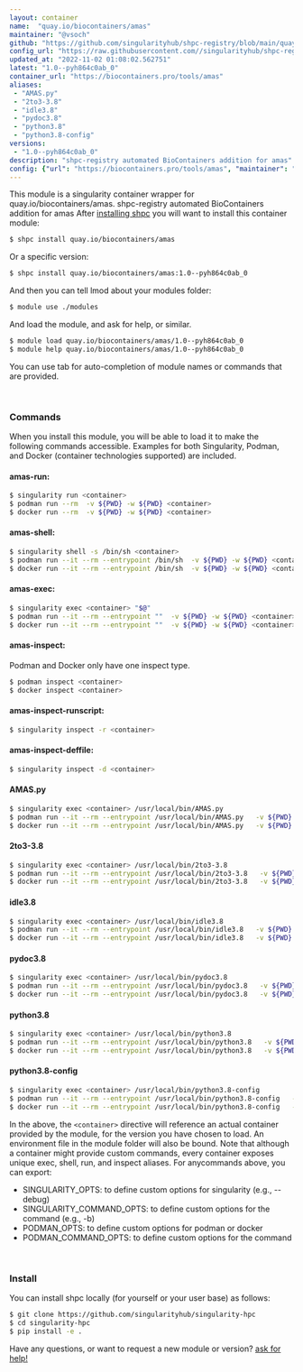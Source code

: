 ```yaml
---
layout: container
name:  "quay.io/biocontainers/amas"
maintainer: "@vsoch"
github: "https://github.com/singularityhub/shpc-registry/blob/main/quay.io/biocontainers/amas/container.yaml"
config_url: "https://raw.githubusercontent.com//singularityhub/shpc-registry/main/quay.io/biocontainers/amas/container.yaml"
updated_at: "2022-11-02 01:08:02.562751"
latest: "1.0--pyh864c0ab_0"
container_url: "https://biocontainers.pro/tools/amas"
aliases:
 - "AMAS.py"
 - "2to3-3.8"
 - "idle3.8"
 - "pydoc3.8"
 - "python3.8"
 - "python3.8-config"
versions:
 - "1.0--pyh864c0ab_0"
description: "shpc-registry automated BioContainers addition for amas"
config: {"url": "https://biocontainers.pro/tools/amas", "maintainer": "@vsoch", "description": "shpc-registry automated BioContainers addition for amas", "latest": {"1.0--pyh864c0ab_0": "sha256:5d12dc3061fb56a198d355244075a6dd8bd98771432954e5a1018a8cd81124fc"}, "tags": {"1.0--pyh864c0ab_0": "sha256:5d12dc3061fb56a198d355244075a6dd8bd98771432954e5a1018a8cd81124fc"}, "docker": "quay.io/biocontainers/amas", "aliases": {"AMAS.py": "/usr/local/bin/AMAS.py", "2to3-3.8": "/usr/local/bin/2to3-3.8", "idle3.8": "/usr/local/bin/idle3.8", "pydoc3.8": "/usr/local/bin/pydoc3.8", "python3.8": "/usr/local/bin/python3.8", "python3.8-config": "/usr/local/bin/python3.8-config"}}
---
```


This module is a singularity container wrapper for quay.io/biocontainers/amas.
shpc-registry automated BioContainers addition for amas
After [installing shpc](#install) you will want to install this container module:


```bash
$ shpc install quay.io/biocontainers/amas
```

Or a specific version:

```bash
$ shpc install quay.io/biocontainers/amas:1.0--pyh864c0ab_0
```

And then you can tell lmod about your modules folder:

```bash
$ module use ./modules
```

And load the module, and ask for help, or similar.

```bash
$ module load quay.io/biocontainers/amas/1.0--pyh864c0ab_0
$ module help quay.io/biocontainers/amas/1.0--pyh864c0ab_0
```

You can use tab for auto-completion of module names or commands that are provided.

<br>

### Commands

When you install this module, you will be able to load it to make the following commands accessible.
Examples for both Singularity, Podman, and Docker (container technologies supported) are included.

#### amas-run:

```bash
$ singularity run <container>
$ podman run --rm  -v ${PWD} -w ${PWD} <container>
$ docker run --rm  -v ${PWD} -w ${PWD} <container>
```

#### amas-shell:

```bash
$ singularity shell -s /bin/sh <container>
$ podman run --it --rm --entrypoint /bin/sh  -v ${PWD} -w ${PWD} <container>
$ docker run --it --rm --entrypoint /bin/sh  -v ${PWD} -w ${PWD} <container>
```

#### amas-exec:

```bash
$ singularity exec <container> "$@"
$ podman run --it --rm --entrypoint ""  -v ${PWD} -w ${PWD} <container> "$@"
$ docker run --it --rm --entrypoint ""  -v ${PWD} -w ${PWD} <container> "$@"
```

#### amas-inspect:

Podman and Docker only have one inspect type.

```bash
$ podman inspect <container>
$ docker inspect <container>
```

#### amas-inspect-runscript:

```bash
$ singularity inspect -r <container>
```

#### amas-inspect-deffile:

```bash
$ singularity inspect -d <container>
```


#### AMAS.py

```bash
$ singularity exec <container> /usr/local/bin/AMAS.py
$ podman run --it --rm --entrypoint /usr/local/bin/AMAS.py   -v ${PWD} -w ${PWD} <container> -c " $@"
$ docker run --it --rm --entrypoint /usr/local/bin/AMAS.py   -v ${PWD} -w ${PWD} <container> -c " $@"
```


#### 2to3-3.8

```bash
$ singularity exec <container> /usr/local/bin/2to3-3.8
$ podman run --it --rm --entrypoint /usr/local/bin/2to3-3.8   -v ${PWD} -w ${PWD} <container> -c " $@"
$ docker run --it --rm --entrypoint /usr/local/bin/2to3-3.8   -v ${PWD} -w ${PWD} <container> -c " $@"
```


#### idle3.8

```bash
$ singularity exec <container> /usr/local/bin/idle3.8
$ podman run --it --rm --entrypoint /usr/local/bin/idle3.8   -v ${PWD} -w ${PWD} <container> -c " $@"
$ docker run --it --rm --entrypoint /usr/local/bin/idle3.8   -v ${PWD} -w ${PWD} <container> -c " $@"
```


#### pydoc3.8

```bash
$ singularity exec <container> /usr/local/bin/pydoc3.8
$ podman run --it --rm --entrypoint /usr/local/bin/pydoc3.8   -v ${PWD} -w ${PWD} <container> -c " $@"
$ docker run --it --rm --entrypoint /usr/local/bin/pydoc3.8   -v ${PWD} -w ${PWD} <container> -c " $@"
```


#### python3.8

```bash
$ singularity exec <container> /usr/local/bin/python3.8
$ podman run --it --rm --entrypoint /usr/local/bin/python3.8   -v ${PWD} -w ${PWD} <container> -c " $@"
$ docker run --it --rm --entrypoint /usr/local/bin/python3.8   -v ${PWD} -w ${PWD} <container> -c " $@"
```


#### python3.8-config

```bash
$ singularity exec <container> /usr/local/bin/python3.8-config
$ podman run --it --rm --entrypoint /usr/local/bin/python3.8-config   -v ${PWD} -w ${PWD} <container> -c " $@"
$ docker run --it --rm --entrypoint /usr/local/bin/python3.8-config   -v ${PWD} -w ${PWD} <container> -c " $@"
```



In the above, the `<container>` directive will reference an actual container provided
by the module, for the version you have chosen to load. An environment file in the
module folder will also be bound. Note that although a container
might provide custom commands, every container exposes unique exec, shell, run, and
inspect aliases. For anycommands above, you can export:

 - SINGULARITY_OPTS: to define custom options for singularity (e.g., --debug)
 - SINGULARITY_COMMAND_OPTS: to define custom options for the command (e.g., -b)
 - PODMAN_OPTS: to define custom options for podman or docker
 - PODMAN_COMMAND_OPTS: to define custom options for the command

<br>

### Install

You can install shpc locally (for yourself or your user base) as follows:

```bash
$ git clone https://github.com/singularityhub/singularity-hpc
$ cd singularity-hpc
$ pip install -e .
```

Have any questions, or want to request a new module or version? [ask for help!](https://github.com/singularityhub/singularity-hpc/issues)